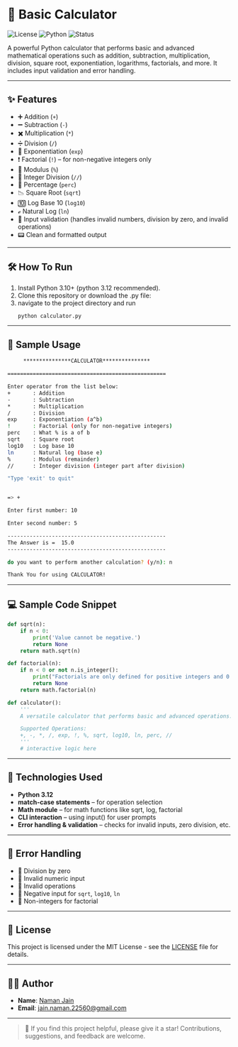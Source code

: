 # 🧮 Basic Calculator

![License](https://img.shields.io/badge/License-MIT-blue.svg)
![Python](https://img.shields.io/badge/Python-3.12-blue.svg)
![Status](https://img.shields.io/badge/Status-Improving-blue.svg)

A powerful Python calculator that performs basic and advanced mathematical operations such as addition, subtraction, multiplication, division, square root, exponentiation, logarithms, factorials, and more. It includes input validation and error handling.

---

## ✨ Features

- ➕ Addition (`+`)
- ➖ Subtraction (`-`)
- ✖️ Multiplication (`*`)
- ➗ Division (`/`)
- 🧮 Exponentiation (`exp`)
- ❗ Factorial (`!`) – for non-negative integers only
- 🔢 Modulus (`%`)
- 🔣 Integer Division (`//`)
- 🟰 Percentage (`perc`)
- 📉 Square Root (`sqrt`)
- 🔟 Log Base 10 (`log10`)
- ℯ Natural Log (`ln`)
- 🧠 Input validation (handles invalid numbers, division by zero, and invalid operations)
- 📟 Clean and formatted output

---

## 🛠️ How To Run

1. Install Python 3.10+ (python 3.12 recommended).
2. Clone this repository or download the .py file:
3. navigate to the project directory and run
   ```bash
   python calculator.py
   ```
---

## 🧾 Sample Usage

```bash
     ***************CALCULATOR***************     

==================================================

Enter operator from the list below:
+       : Addition
-       : Subtraction
*       : Multiplication
/       : Division
exp     : Exponentiation (a^b)
!       : Factorial (only for non-negative integers)
perc    : What % is a of b
sqrt    : Square root
log10   : Log base 10
ln      : Natural log (base e)
%       : Modulus (remainder)
//      : Integer division (integer part after division)

"Type 'exit' to quit"


=> +

Enter first number: 10

Enter second number: 5

--------------------------------------------------
The Answer is =  15.0
--------------------------------------------------

do you want to perform another calculation? (y/n): n

Thank You for using CALCULATOR!
```
   
---

## 💻 Sample Code Snippet

```python
def sqrt(n):
    if n < 0:
        print('Value cannot be negative.')
        return None
    return math.sqrt(n)

def factorial(n):
    if n < 0 or not n.is_integer():
        print("Factorials are only defined for positive integers and 0.")
        return None
    return math.factorial(n)

def calculator():
    '''
    A versatile calculator that performs basic and advanced operations.

    Supported Operations:
    +, -, *, /, exp, !, %, sqrt, log10, ln, perc, //
    '''
    # interactive logic here
```

---

## 🧰 Technologies Used

- **Python 3.12**
- **match-case statements** – for operation selection
- **Math module** – for math functions like sqrt, log, factorial
- **CLI interaction** – using input() for user prompts
- **Error handling & validation** – checks for invalid inputs, zero division, etc.

---

## 🚫 Error Handling

- 🚫 Division by zero
- 🚫 Invalid numeric input
- 🚫 Invalid operations
- 🚫 Negative input for `sqrt`, `log10`, `ln`
- 🚫 Non-integers for factorial

---

## 📜 License

This project is licensed under the MIT License - see the [LICENSE](./LICENSE.txt) file for details.

---

## 🙋‍♂️ Author

- **Name**: [Naman Jain](https://github.com/Naman-Jain-2256)
- **Email**: [jain.naman.22560@gmail.com](mailto:jain.naman.22560@gmail.com)

---

> 🌟 If you find this project helpful, please give it a star!
> Contributions, suggestions, and feedback are welcome.

